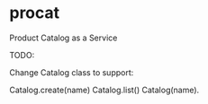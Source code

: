 procat
======

Product Catalog as a Service

TODO:

Change Catalog class to support:

Catalog.create(name)
Catalog.list()
Catalog(name).<ops on named catalog>

